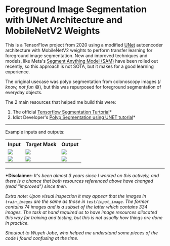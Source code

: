 # Foreground Image Segmentation with UNet Architecture and MobileNetV2 Weights

This is a TensorFlow project from 2020 using a modified [UNet](https://lmb.informatik.uni-freiburg.de/people/ronneber/u-net/) autoencoder architecture with MobileNetV2 weights to perform transfer learning for foreground image segmentation.
New and improved techniques and models, like Meta's [Segment Anything Model (SAM)](https://ai.facebook.com/blog/segment-anything-foundation-model-image-segmentation/) have been rolled out recently, so this approach is not SOTA, but it makes for a good learning experience.

The original usecase was polyp segmentation from colonoscopy images (_I know, not fun_ 😅), but this was repurposed for foreground segmentation of everyday objects.

The 2 main resources that helped me build this were:
1. The official [Tensorflow Segmentation Turtorial](https://www.tensorflow.org/tutorials/images/segmentation)\*
2. Idiot Developer's [Polyp Segmentation using UNET tutorial](https://idiotdeveloper.com/polyp-segmentation-using-unet-in-tensorflow-2/)\*

---
Example inputs and outputs:
<table>
  <tr>
    <th>Input</th>
    <th>Target Mask</th>
    <th>Output</th>
  </tr>
  <tr>
    <td><img src="https://github.com/KayO-GH/foreground-image-segmentation/assets/18174012/a49c583c-2dad-4989-84f1-a4c3f0c95fd4"/></td>
    <td><img src="https://github.com/KayO-GH/foreground-image-segmentation/assets/18174012/63501fcf-493c-4b85-9967-579cd45fd35b"></td>
    <td><img src="https://github.com/KayO-GH/foreground-image-segmentation/assets/18174012/35a5209a-bf59-459a-89d2-66e75a0fc254"/></td>
  </tr>
  <tr>
    <td><img src="https://github.com/KayO-GH/foreground-image-segmentation/assets/18174012/6e37da25-2728-40df-ac3f-3b494d8b72e0"></td>
    <td><img src="https://github.com/KayO-GH/foreground-image-segmentation/assets/18174012/b01015dc-be4e-41d1-8994-34f740cbd497"></td>
    <td><img src="https://github.com/KayO-GH/foreground-image-segmentation/assets/18174012/9bd77f93-2892-4b37-811e-2d24d84a2ad2"/></td>
  </tr>
</table>

---

**\*Disclaimer:** _It's been almost 3 years since I worked on this actively, and there is a chance that both resources referenced above have changed (read "improved") since then._

_Extra note: Upon visual inspection  it may appear that the images in `train_images` are the same as those in `test/input_image`. The former contains 74 images and is a subset of the latter which contains 334 images. The task at hand required us to have image resources allocated this way for training and testing, but this is not usually how things are done in practice._

_Shoutout to Wuyeh Jobe, who helped me understand some pieces of the code I found confusing at the time._
